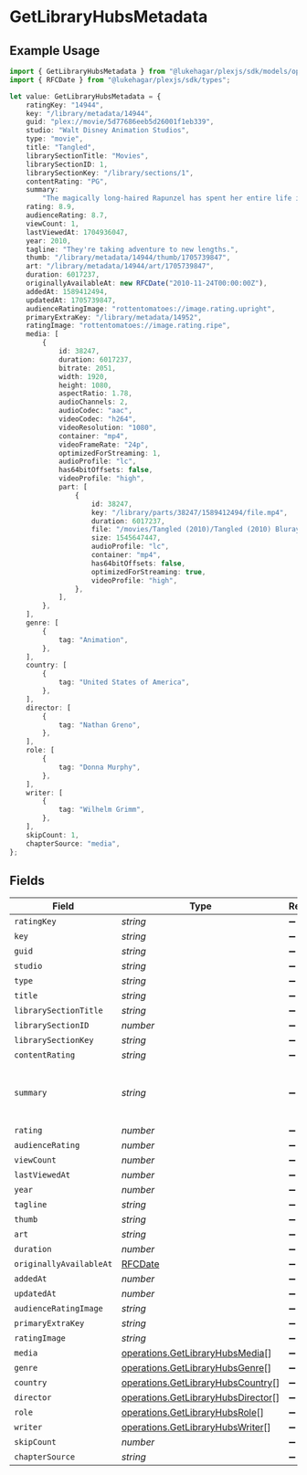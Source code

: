 # GetLibraryHubsMetadata

## Example Usage

```typescript
import { GetLibraryHubsMetadata } from "@lukehagar/plexjs/sdk/models/operations";
import { RFCDate } from "@lukehagar/plexjs/sdk/types";

let value: GetLibraryHubsMetadata = {
    ratingKey: "14944",
    key: "/library/metadata/14944",
    guid: "plex://movie/5d77686eeb5d26001f1eb339",
    studio: "Walt Disney Animation Studios",
    type: "movie",
    title: "Tangled",
    librarySectionTitle: "Movies",
    librarySectionID: 1,
    librarySectionKey: "/library/sections/1",
    contentRating: "PG",
    summary:
        "The magically long-haired Rapunzel has spent her entire life in a tower, but now that a runaway thief has stumbled upon her, she is about to discover the world for the first time, and who she really is.",
    rating: 8.9,
    audienceRating: 8.7,
    viewCount: 1,
    lastViewedAt: 1704936047,
    year: 2010,
    tagline: "They're taking adventure to new lengths.",
    thumb: "/library/metadata/14944/thumb/1705739847",
    art: "/library/metadata/14944/art/1705739847",
    duration: 6017237,
    originallyAvailableAt: new RFCDate("2010-11-24T00:00:00Z"),
    addedAt: 1589412494,
    updatedAt: 1705739847,
    audienceRatingImage: "rottentomatoes://image.rating.upright",
    primaryExtraKey: "/library/metadata/14952",
    ratingImage: "rottentomatoes://image.rating.ripe",
    media: [
        {
            id: 38247,
            duration: 6017237,
            bitrate: 2051,
            width: 1920,
            height: 1080,
            aspectRatio: 1.78,
            audioChannels: 2,
            audioCodec: "aac",
            videoCodec: "h264",
            videoResolution: "1080",
            container: "mp4",
            videoFrameRate: "24p",
            optimizedForStreaming: 1,
            audioProfile: "lc",
            has64bitOffsets: false,
            videoProfile: "high",
            part: [
                {
                    id: 38247,
                    key: "/library/parts/38247/1589412494/file.mp4",
                    duration: 6017237,
                    file: "/movies/Tangled (2010)/Tangled (2010) Bluray-1080p.mp4",
                    size: 1545647447,
                    audioProfile: "lc",
                    container: "mp4",
                    has64bitOffsets: false,
                    optimizedForStreaming: true,
                    videoProfile: "high",
                },
            ],
        },
    ],
    genre: [
        {
            tag: "Animation",
        },
    ],
    country: [
        {
            tag: "United States of America",
        },
    ],
    director: [
        {
            tag: "Nathan Greno",
        },
    ],
    role: [
        {
            tag: "Donna Murphy",
        },
    ],
    writer: [
        {
            tag: "Wilhelm Grimm",
        },
    ],
    skipCount: 1,
    chapterSource: "media",
};
```

## Fields

| Field                                                                                                                                                                                                      | Type                                                                                                                                                                                                       | Required                                                                                                                                                                                                   | Description                                                                                                                                                                                                | Example                                                                                                                                                                                                    |
| ---------------------------------------------------------------------------------------------------------------------------------------------------------------------------------------------------------- | ---------------------------------------------------------------------------------------------------------------------------------------------------------------------------------------------------------- | ---------------------------------------------------------------------------------------------------------------------------------------------------------------------------------------------------------- | ---------------------------------------------------------------------------------------------------------------------------------------------------------------------------------------------------------- | ---------------------------------------------------------------------------------------------------------------------------------------------------------------------------------------------------------- |
| `ratingKey`                                                                                                                                                                                                | *string*                                                                                                                                                                                                   | :heavy_minus_sign:                                                                                                                                                                                         | N/A                                                                                                                                                                                                        | 14944                                                                                                                                                                                                      |
| `key`                                                                                                                                                                                                      | *string*                                                                                                                                                                                                   | :heavy_minus_sign:                                                                                                                                                                                         | N/A                                                                                                                                                                                                        | /library/metadata/14944                                                                                                                                                                                    |
| `guid`                                                                                                                                                                                                     | *string*                                                                                                                                                                                                   | :heavy_minus_sign:                                                                                                                                                                                         | N/A                                                                                                                                                                                                        | plex://movie/5d77686eeb5d26001f1eb339                                                                                                                                                                      |
| `studio`                                                                                                                                                                                                   | *string*                                                                                                                                                                                                   | :heavy_minus_sign:                                                                                                                                                                                         | N/A                                                                                                                                                                                                        | Walt Disney Animation Studios                                                                                                                                                                              |
| `type`                                                                                                                                                                                                     | *string*                                                                                                                                                                                                   | :heavy_minus_sign:                                                                                                                                                                                         | N/A                                                                                                                                                                                                        | movie                                                                                                                                                                                                      |
| `title`                                                                                                                                                                                                    | *string*                                                                                                                                                                                                   | :heavy_minus_sign:                                                                                                                                                                                         | N/A                                                                                                                                                                                                        | Tangled                                                                                                                                                                                                    |
| `librarySectionTitle`                                                                                                                                                                                      | *string*                                                                                                                                                                                                   | :heavy_minus_sign:                                                                                                                                                                                         | N/A                                                                                                                                                                                                        | Movies                                                                                                                                                                                                     |
| `librarySectionID`                                                                                                                                                                                         | *number*                                                                                                                                                                                                   | :heavy_minus_sign:                                                                                                                                                                                         | N/A                                                                                                                                                                                                        | 1                                                                                                                                                                                                          |
| `librarySectionKey`                                                                                                                                                                                        | *string*                                                                                                                                                                                                   | :heavy_minus_sign:                                                                                                                                                                                         | N/A                                                                                                                                                                                                        | /library/sections/1                                                                                                                                                                                        |
| `contentRating`                                                                                                                                                                                            | *string*                                                                                                                                                                                                   | :heavy_minus_sign:                                                                                                                                                                                         | N/A                                                                                                                                                                                                        | PG                                                                                                                                                                                                         |
| `summary`                                                                                                                                                                                                  | *string*                                                                                                                                                                                                   | :heavy_minus_sign:                                                                                                                                                                                         | N/A                                                                                                                                                                                                        | The magically long-haired Rapunzel has spent her entire life in a tower, but now that a runaway thief has stumbled upon her, she is about to discover the world for the first time, and who she really is. |
| `rating`                                                                                                                                                                                                   | *number*                                                                                                                                                                                                   | :heavy_minus_sign:                                                                                                                                                                                         | N/A                                                                                                                                                                                                        | 8.9                                                                                                                                                                                                        |
| `audienceRating`                                                                                                                                                                                           | *number*                                                                                                                                                                                                   | :heavy_minus_sign:                                                                                                                                                                                         | N/A                                                                                                                                                                                                        | 8.7                                                                                                                                                                                                        |
| `viewCount`                                                                                                                                                                                                | *number*                                                                                                                                                                                                   | :heavy_minus_sign:                                                                                                                                                                                         | N/A                                                                                                                                                                                                        | 1                                                                                                                                                                                                          |
| `lastViewedAt`                                                                                                                                                                                             | *number*                                                                                                                                                                                                   | :heavy_minus_sign:                                                                                                                                                                                         | N/A                                                                                                                                                                                                        | 1704936047                                                                                                                                                                                                 |
| `year`                                                                                                                                                                                                     | *number*                                                                                                                                                                                                   | :heavy_minus_sign:                                                                                                                                                                                         | N/A                                                                                                                                                                                                        | 2010                                                                                                                                                                                                       |
| `tagline`                                                                                                                                                                                                  | *string*                                                                                                                                                                                                   | :heavy_minus_sign:                                                                                                                                                                                         | N/A                                                                                                                                                                                                        | They're taking adventure to new lengths.                                                                                                                                                                   |
| `thumb`                                                                                                                                                                                                    | *string*                                                                                                                                                                                                   | :heavy_minus_sign:                                                                                                                                                                                         | N/A                                                                                                                                                                                                        | /library/metadata/14944/thumb/1705739847                                                                                                                                                                   |
| `art`                                                                                                                                                                                                      | *string*                                                                                                                                                                                                   | :heavy_minus_sign:                                                                                                                                                                                         | N/A                                                                                                                                                                                                        | /library/metadata/14944/art/1705739847                                                                                                                                                                     |
| `duration`                                                                                                                                                                                                 | *number*                                                                                                                                                                                                   | :heavy_minus_sign:                                                                                                                                                                                         | N/A                                                                                                                                                                                                        | 6017237                                                                                                                                                                                                    |
| `originallyAvailableAt`                                                                                                                                                                                    | [RFCDate](../../../types/rfcdate.md)                                                                                                                                                                       | :heavy_minus_sign:                                                                                                                                                                                         | N/A                                                                                                                                                                                                        | 2010-11-24 00:00:00 +0000 UTC                                                                                                                                                                              |
| `addedAt`                                                                                                                                                                                                  | *number*                                                                                                                                                                                                   | :heavy_minus_sign:                                                                                                                                                                                         | N/A                                                                                                                                                                                                        | 1589412494                                                                                                                                                                                                 |
| `updatedAt`                                                                                                                                                                                                | *number*                                                                                                                                                                                                   | :heavy_minus_sign:                                                                                                                                                                                         | N/A                                                                                                                                                                                                        | 1705739847                                                                                                                                                                                                 |
| `audienceRatingImage`                                                                                                                                                                                      | *string*                                                                                                                                                                                                   | :heavy_minus_sign:                                                                                                                                                                                         | N/A                                                                                                                                                                                                        | rottentomatoes://image.rating.upright                                                                                                                                                                      |
| `primaryExtraKey`                                                                                                                                                                                          | *string*                                                                                                                                                                                                   | :heavy_minus_sign:                                                                                                                                                                                         | N/A                                                                                                                                                                                                        | /library/metadata/14952                                                                                                                                                                                    |
| `ratingImage`                                                                                                                                                                                              | *string*                                                                                                                                                                                                   | :heavy_minus_sign:                                                                                                                                                                                         | N/A                                                                                                                                                                                                        | rottentomatoes://image.rating.ripe                                                                                                                                                                         |
| `media`                                                                                                                                                                                                    | [operations.GetLibraryHubsMedia](../../../sdk/models/operations/getlibraryhubsmedia.md)[]                                                                                                                  | :heavy_minus_sign:                                                                                                                                                                                         | N/A                                                                                                                                                                                                        |                                                                                                                                                                                                            |
| `genre`                                                                                                                                                                                                    | [operations.GetLibraryHubsGenre](../../../sdk/models/operations/getlibraryhubsgenre.md)[]                                                                                                                  | :heavy_minus_sign:                                                                                                                                                                                         | N/A                                                                                                                                                                                                        |                                                                                                                                                                                                            |
| `country`                                                                                                                                                                                                  | [operations.GetLibraryHubsCountry](../../../sdk/models/operations/getlibraryhubscountry.md)[]                                                                                                              | :heavy_minus_sign:                                                                                                                                                                                         | N/A                                                                                                                                                                                                        |                                                                                                                                                                                                            |
| `director`                                                                                                                                                                                                 | [operations.GetLibraryHubsDirector](../../../sdk/models/operations/getlibraryhubsdirector.md)[]                                                                                                            | :heavy_minus_sign:                                                                                                                                                                                         | N/A                                                                                                                                                                                                        |                                                                                                                                                                                                            |
| `role`                                                                                                                                                                                                     | [operations.GetLibraryHubsRole](../../../sdk/models/operations/getlibraryhubsrole.md)[]                                                                                                                    | :heavy_minus_sign:                                                                                                                                                                                         | N/A                                                                                                                                                                                                        |                                                                                                                                                                                                            |
| `writer`                                                                                                                                                                                                   | [operations.GetLibraryHubsWriter](../../../sdk/models/operations/getlibraryhubswriter.md)[]                                                                                                                | :heavy_minus_sign:                                                                                                                                                                                         | N/A                                                                                                                                                                                                        |                                                                                                                                                                                                            |
| `skipCount`                                                                                                                                                                                                | *number*                                                                                                                                                                                                   | :heavy_minus_sign:                                                                                                                                                                                         | N/A                                                                                                                                                                                                        | 1                                                                                                                                                                                                          |
| `chapterSource`                                                                                                                                                                                            | *string*                                                                                                                                                                                                   | :heavy_minus_sign:                                                                                                                                                                                         | N/A                                                                                                                                                                                                        | media                                                                                                                                                                                                      |